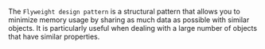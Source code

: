 The `Flyweight design pattern` is a structural pattern that allows you to minimize memory usage by sharing as much data as possible with similar objects. It is particularly useful when dealing with a large number of objects that have similar properties.


